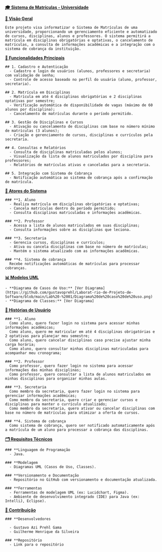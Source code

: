 <u>**🎓 Sistema de Matrículas - Universidade**</u>

  <u>**🎯 Visão Geral**</u>

    Este projeto visa informatizar o Sistema de Matrículas de uma universidade, proporcionando um gerenciamento eficiente e automatizado de cursos, disciplinas, alunos e professores. O sistema permitirá a matrícula em disciplinas obrigatórias e optativas, o cancelamento de     matrículas, a consulta de informações acadêmicas e a integração com o sistema de cobrança da instituição.


  <u>**🚀 Funcionalidades Principais**</u>

    ## 1. Cadastro e Autenticação
      - Cadastro e login de usuários (alunos, professores e secretaria) com validação de senha;
      - Controle de acesso baseado no perfil do usuário (aluno, professor, secretaria).

    ## 2. Matrícula em Disciplinas 
      - Matrícula em até 4 disciplinas obrigatórias e 2 disciplinas optativas por semestre;
      - Verificação automática de disponibilidade de vagas (máximo de 60 alunos por disciplina);
      - Cancelamento de matrículas durante o período permitido.

    ## 3. Gestão de Disciplinas e Cursos
      - Ativação ou cancelamento de disciplinas com base no número mínimo de matrículas (3 alunos);
      - Criação e gerenciamento de cursos, disciplinas e currículos pela secretaria.

    ## 4. Consultas e Relatórios
      - Consulta de disciplinas matriculadas pelos alunos;
      - Visualização da lista de alunos matriculados por disciplina para professores;
      - Relatórios de matrículas ativas e canceladas para a secretaria.

    ## 5. Integração com Sistema de Cobrança
      - Notificação automática ao sistema de cobrança após a confirmação de matrícula.

  <u>**👥 Atores do Sistema**</u>

    ### **1. Aluno
      - Realiza matrícula em disciplinas obrigatórias e optativas;
      - Cancela matrículas dentro do período permitido;
      - Consulta disciplinas matriculadas e informações acadêmicas.

    ### **2. Professor
      - Acessa a lista de alunos matriculados em suas disciplinas;
      - Consulta informações sobre as disciplinas que leciona.

    ### **3. Secretaria
      - Gerencia cursos, disciplinas e currículos;
      - Ativa ou cancela disciplinas com base no número de matrículas;
      - Mantém o sistema atualizado com as informações acadêmicas.

    ### **4. Sistema de cobrança
      Recebe notificações automáticas de matrículas para processar cobranças.

  <u>**📊 Modelos UML**</u>

    - **Diagrama de Casos de Uso:** [Ver Diagrama](https://github.com/gustavoprehl/Laborat-rio-de-Projeto-de-Software/blob/main/Lab%20-%2001/Diagrama%20de%20caso%20de%20uso.png) 
    - **Diagrama de Classes:** [Ver Diagrama]

  <u>**📜 Histórias de Usuário**</u>

    ### **1. Aluno
      Como aluno, quero fazer login no sistema para acessar minhas informações acadêmicas;
      Como aluno, quero me matricular em até 4 disciplinas obrigatórias e 2 optativas para planejar meu semestre;
      Como aluno, quero cancelar disciplinas caso precise ajustar minha carga horária;
      Como aluno, quero consultar minhas disciplinas matriculadas para acompanhar meu cronograma;

    ### **2. Professor
      Como professor, quero fazer login no sistema para acessar informações das minhas disciplinas;
      Como professor, quero consultar a lista de alunos matriculados em minhas disciplinas para organizar minhas aulas.

    ### **3. Secretaria
      Como membro da secretaria, quero fazer login no sistema para gerenciar informações acadêmicas;
      Como membro da secretaria, quero criar e gerenciar cursos e disciplinas para manter o currículo atualizado;
      Como membro da secretaria, quero ativar ou cancelar disciplinas com base no número de matrículas para otimizar a oferta de cursos.

    ### **4. Sistema de cobrança
      Como sistema de cobrança, quero ser notificado automaticamente após a matrícula de um aluno para processar a cobrança das disciplinas.

  <u>**🗂️ Requisitos Técnicos**</u>

    ### **Linguagem de Programação
      - Java.
    
    ### **Modelagem
      - Diagramas UML (Casos de Uso, Classes).

    ### **Versionamento e Documentação
      - Repositório no GitHub com versionamento e documentação atualizada.

    ### **Ferramentas
      - Ferramentas de modelagem UML (ex: Lucidchart, Figma).
      - Ambiente de desenvolvimento integrado (IDE) para Java (ex: IntelliJ, Eclipse).

  <u>**🔗 Contribuição**</u>

    ### **Desenvolvedores
      
      - Gustavo Azi Prehl Gama
      - Guilherme Henrique da Silveira
    
    ### **Repositório
      - Link para o repositório
